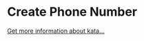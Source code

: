 Create Phone Number
=
[Get more information about kata...](https://www.codewars.com//kata//kata/525f50e3b73515a6db000b83)